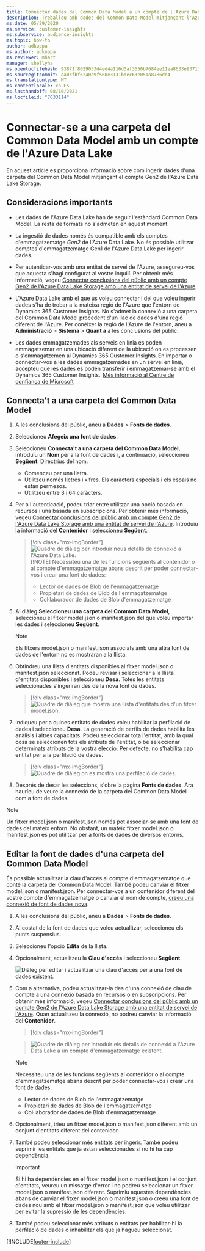 ```yaml
---
title: Connectar dades del Common Data Model a un compte de l'Azure Data Lake
description: Treballeu amb dades del Common Data Model mitjançant l'Azure Data Lake Storage.
ms.date: 05/29/2020
ms.service: customer-insights
ms.subservice: audience-insights
ms.topic: how-to
author: adkuppa
ms.author: adkuppa
ms.reviewer: mhart
manager: shellyha
ms.openlocfilehash: 93871f8029053d4ed4a116d3af3550b7684ee11ea8633e937138245e193a44e6
ms.sourcegitcommit: aa0cfbf6240a9f560e3131bdec63e051a8786dd4
ms.translationtype: HT
ms.contentlocale: ca-ES
ms.lasthandoff: 08/10/2021
ms.locfileid: "7033114"
---
```

# <a name="connect-to-a-common-data-model-folder-using-an-azure-data-lake-account"></a>Connectar-se a una carpeta del Common Data Model amb un compte de l'Azure Data Lake

En aquest article es proporciona informació sobre com ingerir dades d'una carpeta del Common Data Model mitjançant el compte Gen2 de l'Azure Data Lake Storage.

## <a name="important-considerations"></a>Consideracions importants

- Les dades de l'Azure Data Lake han de seguir l'estàndard Common Data Model. La resta de formats no s'admeten en aquest moment.

- La ingestió de dades només és compatible amb els comptes d'emmagatzematge *Gen2* de l'Azure Data Lake. No és possible utilitzar comptes d'emmagatzematge Gen1 de l'Azure Data Lake per ingerir dades.

- Per autenticar-vos amb una entitat de servei de l'Azure, assegureu-vos que aquesta s'hagi configurat al vostre inquilí. Per obtenir més informació, vegeu [Connectar conclusions del públic amb un compte Gen2 de l'Azure Data Lake Storage amb una entitat de servei de l'Azure](connect-service-principal.md).

- L'Azure Data Lake amb el que us voleu connectar i del que voleu ingerir dades s'ha de trobar a la mateixa regió de l'Azure que l'entorn de Dynamics 365 Customer Insights. No s'admet la connexió a una carpeta del Common Data Model procedent d'un llac de dades d'una regió diferent de l'Azure. Per conèixer la regió de l'Azure de l'entorn, aneu a **Administració** > **Sistema** > **Quant a** a les conclusions del públic.

- Les dades emmagatzemades als serveis en línia es poden emmagatzemar en una ubicació diferent de la ubicació on es processen o s'emmagatzemen al Dynamics 365 Customer Insights. En importar o connectar-vos a les dades emmagatzemades en un servei en línia, accepteu que les dades es poden transferir i emmagatzemar-se amb el Dynamics 365 Customer Insights.  [Més informació al Centre de confiança de Microsoft](https://www.microsoft.com/trust-center)

## <a name="connect-to-a-common-data-model-folder"></a>Connecta't a una carpeta del Common Data Model

1. A les conclusions del públic, aneu a **Dades** > **Fonts de dades**.

1. Seleccioneu **Afegeix una font de dades**.

1. Seleccioneu **Connecta't a una carpeta del Common Data Model**, introduïu un **Nom** per a la font de dades i, a continuació, seleccioneu **Següent**. Directrius del nom: 
   - Comenceu per una lletra.
   - Utilitzeu només lletres i xifres. Els caràcters especials i els espais no estan permesos.
   - Utilitzeu entre 3 i 64 caràcters.

1. Per a l'autenticació, podeu triar entre utilitzar una opció basada en recursos i una basada en subscripcions. Per obtenir més informació, vegeu [Connectar conclusions del públic amb un compte Gen2 de l'Azure Data Lake Storage amb una entitat de servei de l'Azure](connect-service-principal.md). Introduïu la informació del **Contenidor** i seleccioneu **Següent**.
   > [!div class="mx-imgBorder"]
   > ![Quadre de diàleg per introduir nous detalls de connexió a l'Azure Data Lake.](media/enter-new-storage-details.png)
   > [!NOTE]
   > Necessiteu una de les funcions següents al contenidor o al compte d'emmagatzematge abans descrit per poder connectar-vos i crear una font de dades:
   >  - Lector de dades de Blob de l'emmagatzematge
   >  - Propietari de dades de Blob de l'emmagatzematge
   >  - Col·laborador de dades de Blob d'emmagatzematge

1. Al diàleg **Seleccioneu una carpeta del Common Data Model**, seleccioneu el fitxer model.json o manifest.json del que voleu importar les dades i seleccioneu **Següent**.
   > [!NOTE]
   > Els fitxers model.json o manifest.json associats amb una altra font de dades de l'entorn no es mostraran a la llista.

1. Obtindreu una llista d'entitats disponibles al fitxer model.json o manifest.json seleccionat. Podeu revisar i seleccionar a la llista d'entitats disponibles i seleccioneu **Desa**. Totes les entitats seleccionades s'ingeriran des de la nova font de dades.
   > [!div class="mx-imgBorder"]
   > ![Quadre de diàleg que mostra una llista d'entitats des d'un fitxer model.json.](media/review-entities.png)

8. Indiqueu per a quines entitats de dades voleu habilitar la perfilació de dades i seleccioneu **Desa**. La generació de perfils de dades habilita les anàlisis i altres capacitats. Podeu seleccionar tota l'entitat, amb la qual cosa se seleccionen tots els atributs de l'entitat, o bé seleccionar determinats atributs de la vostra elecció. Per defecte, no s'habilita cap entitat per a la perfilació de dades.
   > [!div class="mx-imgBorder"]
   > ![Quadre de diàleg on es mostra una perfilació de dades.](media/dataprofiling-entities.png)

9. Després de desar les seleccions, s'obre la pàgina **Fonts de dades**. Ara hauríeu de veure la connexió de la carpeta del Common Data Model com a font de dades.

> [!NOTE]
> Un fitxer model.json o manifest.json només pot associar-se amb una font de dades del mateix entorn. No obstant, un mateix fitxer model.json o manifest.json es pot utilitzar per a fonts de dades de diversos entorns.

## <a name="edit-a-common-data-model-folder-data-source"></a>Editar la font de dades d'una carpeta del Common Data Model

És possible actualitzar la clau d'accés al compte d'emmagatzematge que conté la carpeta del Common Data Model. També podeu canviar el fitxer model.json o manifest.json. Per connectar-vos a un contenidor diferent del vostre compte d'emmagatzematge o canviar el nom de compte, [creeu una connexió de font de dades nova](#connect-to-a-common-data-model-folder).

1. A les conclusions del públic, aneu a **Dades** > **Fonts de dades**.

2. Al costat de la font de dades que voleu actualitzar, seleccioneu els punts suspensius.

3. Seleccioneu l'opció **Edita** de la llista.

4. Opcionalment, actualitzeu la **Clau d'accés** i seleccioneu **Següent**.

   ![Diàleg per editar i actualitzar una clau d'accés per a una font de dades existent.](media/edit-access-key.png)

5. Com a alternativa, podeu actualitzar-la des d'una connexió de clau de compte a una connexió basada en recursos o en subscripcions. Per obtenir més informació, vegeu [Connectar conclusions del públic amb un compte Gen2 de l'Azure Data Lake Storage amb una entitat de servei de l'Azure](connect-service-principal.md). Quan actualitzeu la connexió, no podreu canviar la informació del **Contenidor**.
   > [!div class="mx-imgBorder"]

   > ![Quadre de diàleg per introduir els detalls de connexió a l'Azure Data Lake a un compte d'emmagatzematge existent.](media/enter-existing-storage-details.png)

   > [!NOTE]
   > Necessiteu una de les funcions següents al contenidor o al compte d'emmagatzematge abans descrit per poder connectar-vos i crear una font de dades:
   >  - Lector de dades de Blob de l'emmagatzematge
   >  - Propietari de dades de Blob de l'emmagatzematge
   >  - Col·laborador de dades de Blob d'emmagatzematge


6. Opcionalment, trieu un fitxer model.json o manifest.json diferent amb un conjunt d'entitats diferent del contenidor.

7. També podeu seleccionar més entitats per ingerir. També podeu suprimir les entitats que ja estan seleccionades si no hi ha cap dependència.

   > [!IMPORTANT]
   > Si hi ha dependències en el fitxer model.json o manifest.json i el conjunt d'entitats, veureu un missatge d'error i no podreu seleccionar un fitxer model.json o manifest.json diferent. Suprimiu aquestes dependències abans de canviar el fitxer model.json o manifest.json o creeu una font de dades nou amb el fitxer model.json o manifest.json que voleu utilitzar per evitar la supressió de les dependències.

8. També podeu seleccionar més atributs o entitats per habilitar-hi la perfilació de dades o inhabilitar els que ja hagueu seleccionat.   


[!INCLUDE[footer-include](../includes/footer-banner.md)]